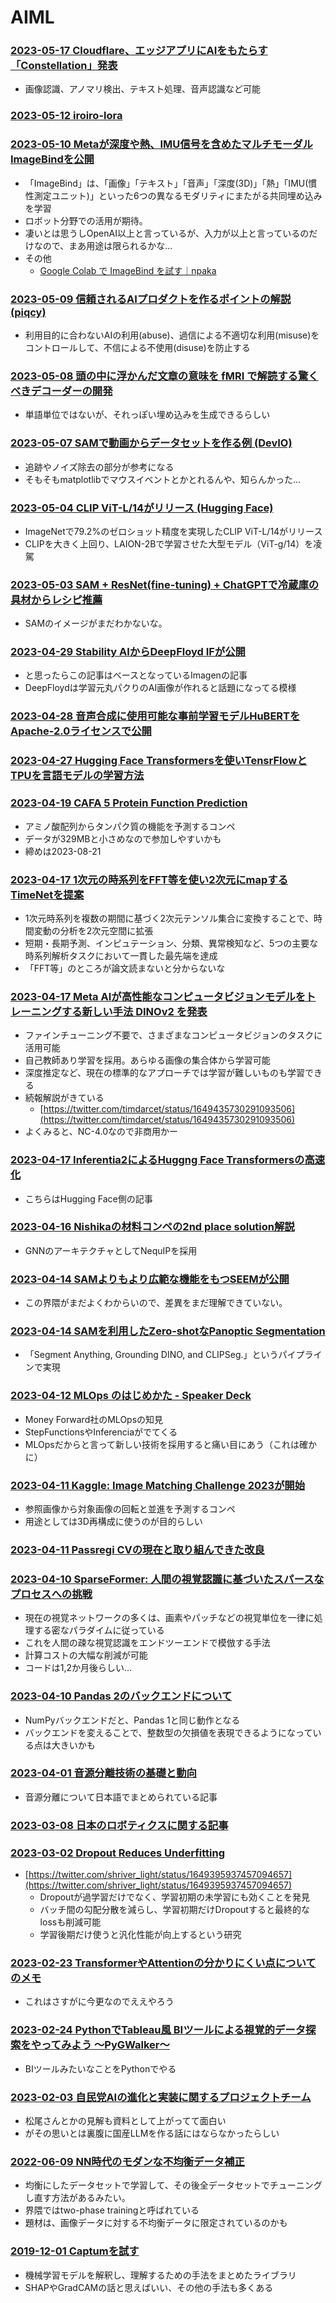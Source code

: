 # AIML

### [2023-05-17 Cloudflare、エッジアプリにAIをもたらす「Constellation」発表](https://www.publickey1.jp/blog/23/cloudflareaiconstellation.html)

- 画像認識、アノマリ検出、テキスト処理、音声認識など可能

### [2023-05-12 iroiro-lora](https://twitter.com/2vXpSwA7/status/1656920989350105088)

### [2023-05-10 Metaが深度や熱、IMU信号を含めたマルチモーダルImageBindを公開](https://twitter.com/masahirochaen/status/1656176014714880003)

- 「ImageBind」は、「画像」「テキスト」「音声」「深度(3D)」「熱」「IMU(慣性測定ユニット)」といった6つの異なるモダリティにまたがる共同埋め込みを学習
- ロボット分野での活用が期待。
- 凄いとは思うしOpenAI以上と言っているが、入力が以上と言っているのだけなので、まあ用途は限られるかな…
- その他
  - [Google Colab で ImageBind を試す｜npaka](https://note.com/npaka/n/n22f7980e12bc)

### [2023-05-09 信頼されるAIプロダクトを作るポイントの解説 (piqcy)](https://twitter.com/icoxfog417/status/1655593727543373827)

- 利用目的に合わないAIの利用(abuse)、過信による不適切な利用(misuse)をコントロールして、不信による不使用(disuse)を防止する

### [2023-05-08 頭の中に浮かんだ文章の意味を fMRI で解読する驚くべきデコーダーの開発](https://aasj.jp/news/watch/22018)

- 単語単位ではないが、それっぽい埋め込みを生成できるらしい

### [2023-05-07 SAMで動画からデータセットを作る例 (DevIO)](https://dev.classmethod.jp/articles/sygment-anything-create-dataset-image/)

- 追跡やノイズ除去の部分が参考になる
- そもそもmatplotlibでマウスイベントとかとれるんや、知らんかった…

### [2023-05-04 CLIP ViT-L/14がリリース (Hugging Face)](https://huggingface.co/laion/CLIP-ViT-L-14-DataComp.XL-s13B-b90K)

- ImageNetで79.2%のゼロショット精度を実現したCLIP ViT-L/14がリリース
- CLIPを大きく上回り、LAION-2Bで学習させた大型モデル（ViT-g/14）を凌駕

### [2023-05-03 SAM + ResNet(fine-tuning) + ChatGPTで冷蔵庫の具材からレシピ推薦](https://dev.classmethod.jp/articles/chatgpt-recomend-recip)

- SAMのイメージがまだわかないな。

### [2023-04-29 Stability AIからDeepFloyd IFが公開](https://note.com/te_ftef/n/nd83eb09a3990)

- と思ったらこの記事はベースとなっているImagenの記事
- DeepFloydは学習元丸パクりのAI画像が作れると話題になってる模様

### [2023-04-28 音声合成に使用可能な事前学習モデルHuBERTをApache-2.0ライセンスで公開](https://twitter.com/yasyune1023/status/1651893684521287682)

### [2023-04-27 Hugging Face Transformersを使いTensrFlowとTPUを言語モデルの学習方法](https://huggingface.co/blog/tf_tpu)

### [2023-04-19 CAFA 5 Protein Function Prediction](https://www.kaggle.com/competitions/cafa-5-protein-function-prediction)

- アミノ酸配列からタンパク質の機能を予測するコンペ
- データが329MBと小さめなので参加しやすいかも
- 締めは2023-08-21

### [2023-04-17 1次元の時系列をFFT等を使い2次元にmapするTimeNetを提案](https://arxiv.org/abs/2210.02186)

- 1次元時系列を複数の期間に基づく2次元テンソル集合に変換することで、時間変動の分析を2次元空間に拡張
- 短期・長期予測、インピュテーション、分類、異常検知など、5つの主要な時系列解析タスクにおいて一貫した最先端を達成
- 「FFT等」のところが論文読まないと分からないな

### [2023-04-17 Meta AIが高性能なコンピュータビジョンモデルをトレーニングする新しい手法 DINOv2 を発表](https://ai.facebook.com/blog/dino-v2-computer-vision-self-supervised-learning/)

- ファインチューニング不要で、さまざまなコンピュータビジョンのタスクに活用可能
- 自己教師あり学習を採用。あらゆる画像の集合体から学習可能
- 深度推定など、現在の標準的なアプローチでは学習が難しいものも学習できる
- 続報解説がきている
  - [https://twitter.com/timdarcet/status/1649435730291093506](https://twitter.com/timdarcet/status/1649435730291093506)
- よくみると、NC-4.0なので非商用かー

### [2023-04-17 Inferentia2によるHuggng Face Transformersの高速化](https://huggingface.co/blog/accelerate-transformers-with-inferentia2)

- こちらはHugging Face側の記事

### [2023-04-16 Nishikaの材料コンペの2nd place solution解説](https://qiita.com/mi-212/items/694124649d2848a6b559)

- GNNのアーキテクチャとしてNequIPを採用

### [2023-04-14 SAMよりもより広範な機能をもつSEEMが公開](https://twitter.com/forasteran/status/1646829112844259329)

- この界隈がまだよくわからいので、差異をまだ理解できていない。

### [2023-04-14 SAMを利用したZero-shotなPanoptic Segmentation](https://twitter.com/tobiascornille/status/1646812086154960896)

- 「Segment Anything, Grounding DINO, and CLIPSeg.」というパイプラインで実現

### [2023-04-12 MLOps のはじめかた - Speaker Deck](https://speakerdeck.com/asei/mlops-nohazimekata)

- Money Forward社のMLOpsの知見
- StepFunctionsやInferenciaがでてくる
- MLOpsだからと言って新しい技術を採用すると痛い目にあう（これは確かに）

### [2023-04-11 Kaggle: Image Matching Challenge 2023が開始](https://www.kaggle.com/competitions/image-matching-challenge-2023/overview/evaluation)

- 参照画像から対象画像の回転と並進を予測するコンペ
- 用途としては3D再構成に使うのが目的らしい

### [2023-04-11 Passregi CVの現在と取り組んできた改良](https://dev.classmethod.jp/articles/developers-io-day-one-passregi-cv-improvements/)


### [2023-04-10 SparseFormer: 人間の視覚認識に基づいたスパースなプロセスへの挑戦](https://twitter.com/_akhaliq/status/1645278535878049792)

- 現在の視覚ネットワークの多くは、画素やパッチなどの視覚単位を一律に処理する密なパラダイムに従っている
- これを人間の疎な視覚認識をエンドツーエンドで模倣する手法
- 計算コストの大幅な削減が可能
- コードは1,2か月後らしい…

### [2023-04-10 Pandas 2のバックエンドについて](https://blog.amedama.jp/entry/pandas2-dtype-backend)

- NumPyバックエンドだと、Pandas 1と同じ動作となる
- バックエンドを変えることで、整数型の欠損値を表現できるようになっている点は大きいかも

### [2023-04-01 音源分離技術の基礎と動向](https://www.jstage.jst.go.jp/article/essfr/16/4/16_257/_pdf/-char/ja)

- 音源分離について日本語でまとめられている記事

### [2023-03-08 日本のロボティクスに関する記事](https://www.nature.com/articles/d41586-023-00668-z)

### [2023-03-02 Dropout Reduces Underfitting](https://arxiv.org/abs/2303.01500)

- [https://twitter.com/shriver_light/status/1649395937457094657](https://twitter.com/shriver_light/status/1649395937457094657)
  - Dropoutが過学習だけでなく、学習初期の未学習にも効くことを発見
  - バッチ間の勾配分散を減らし、学習初期だけDropoutすると最終的なlossも削減可能
  - 学習後期だけ使うと汎化性能が向上するという研究

### [2023-02-23 TransformerやAttentionの分かりにくい点についてのメモ](https://blog.statsbeginner.net/entry/2023/02/23/174435)

- これはさすがに今更なのでええやろう

### [2023-02-24 PythonでTableau風 BIツールによる視覚的データ探索をやってみよう 〜PyGWalker〜](https://qiita.com/hima2b4/items/dfdfb77cf3a588f4131a)

- BIツールみたいなことをPythonでやる

### [2023-02-03 自民党AIの進化と実装に関するプロジェクトチーム](https://note.com/akihisa_shiozaki/n/n4c126c27fd3d)

- 松尾さんとかの見解も資料として上がってて面白い
- がその思いとは裏腹に国産LLMを作る話にはならなかったらしい

### [2022-06-09 NN時代のモダンな不均衡データ補正](https://tjo.hatenablog.com/entry/2022/06/09/120000)

- 均衡にしたデータセットで学習して、その後全データセットでチューニングし直す方法があるみたい。
- 界隈ではtwo-phase trainingと呼ばれている
- 題材は、画像データに対する不均衡データに限定されているのかも

### [2019-12-01 Captumを試す](https://qiita.com/gorogoroyasu/items/819ce2613e72ac96d588)

- 機械学習モデルを解釈し、理解するための手法をまとめたライブラリ
- SHAPやGradCAMの話と思えばいい、その他の手法も多くある

